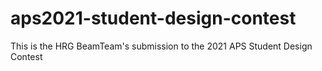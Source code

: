 # aps2021-student-design-contest
This is the HRG BeamTeam's submission to the 2021 APS Student Design Contest
